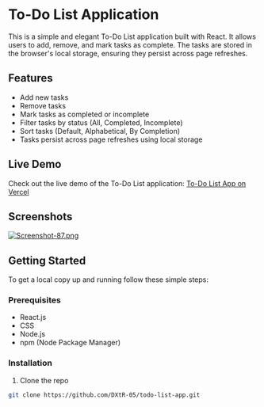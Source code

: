 # To-Do List Application

This is a simple and elegant To-Do List application built with React. It allows users to add, remove, and mark tasks as complete. The tasks are stored in the browser's local storage, ensuring they persist across page refreshes.

## Features

- Add new tasks
- Remove tasks
- Mark tasks as completed or incomplete
- Filter tasks by status (All, Completed, Incomplete)
- Sort tasks (Default, Alphabetical, By Completion)
- Tasks persist across page refreshes using local storage

## Live Demo

Check out the live demo of the To-Do List application: [To-Do List App on Vercel](https://todo-app-beta-tawny-76.vercel.app/)

## Screenshots

[![Screenshot-87.png](https://i.postimg.cc/FzBjZ86X/Screenshot-87.png)](https://postimg.cc/vx5g8qM0)  <!-- Update with actual screenshot -->

## Getting Started

To get a local copy up and running follow these simple steps:

### Prerequisites

- React.js
- CSS
- Node.js
- npm (Node Package Manager)

### Installation

1. Clone the repo

```bash
git clone https://github.com/DXtR-05/todo-list-app.git
